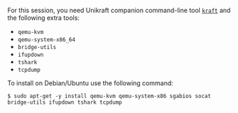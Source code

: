 For this session, you need Unikraft companion command-line tool [`kraft`](https://github.com/unikraft/kraft) and the following extra tools:

 * `qemu-kvm`
 * `qemu-system-x86_64`
 * `bridge-utils`
 * `ifupdown`
 * `tshark`
 * `tcpdump`

To install on Debian/Ubuntu use the following command:

```console
$ sudo apt-get -y install qemu-kvm qemu-system-x86 sgabios socat bridge-utils ifupdown tshark tcpdump
```
